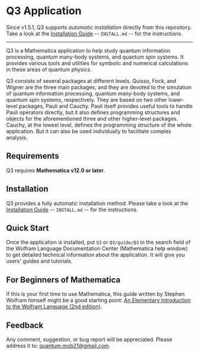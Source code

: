 # Q3 Application

Since v1.5.1, Q3 supports *automatic installation* directly from this repository. Take a look at the [Installation Guide](./INSTALL.md) -- `INSTALL.md` -- for the instructions.

---

Q3 is a Mathematica application to help study quantum information processing, quantum many-body systems, and quantum spin systems. It provides various tools and utilities for symbolic and numerical calculations in these areas of quantum physics.

Q3 consists of several packages at different levels. Quisso, Fock, and Wigner are the three main packages, and they are devoted to the simulation of quantum information processing, quantum many-body systems, and quantum spin systems, respectively. They are based on two other lower-level packages, Pauli and Cauchy. Pauli itself provides useful tools to handle Pauli operators directly, but it also defines programming structures and objects for the aforementioned three and other higher-level packages. Cauchy, at the lowest level, defines the programming structure of the whole application. But it can also be used individually to facilitate complex analysis.


## Requirements

Q3 requires **Mathematica v12.0 or later**.


## Installation

Q3 provides a fully automatic installation method. Please take a look at the [Installation Guide](./INSTALL.md) -- `INSTALL.md` -- for the instructions.

## Quick Start

Once the application is installed, put `Q3` or `Q3/guide/Q3` in the search field of the Wolfram Language Documentation Center (Mathematica help window) to get detailed technical information about the application. It will give you users' guides and tutorials.

## For Beginners of Mathematica

If this is your first time to use Mathematica, this guide written by Stephen Wolfram himself might be a good starting point: [An Elementary Introduction to the Wolfram Language (2nd edition)](https://www.wolfram.com/language/elementary-introduction/2nd-ed/).

## Feedback

Any comment, suggestion, or bug report will be appreciated. Please address it to: [quantum.mob21@gmail.com](mailto:quantum.mob21@gmail.com).

